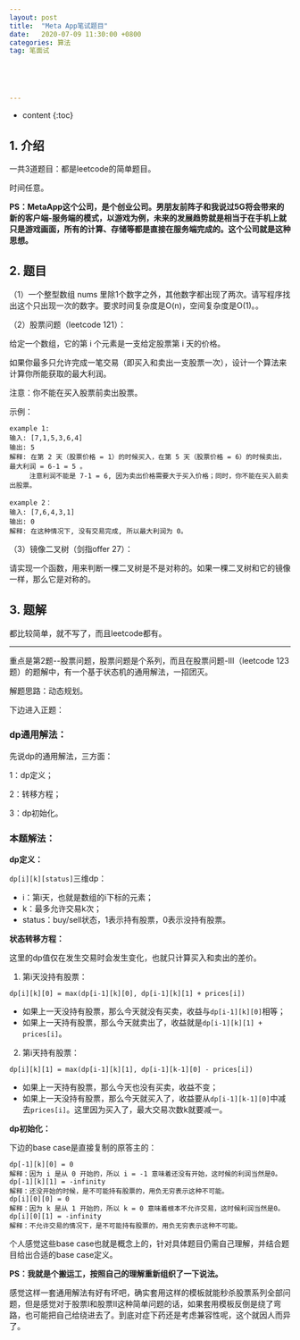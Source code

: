 ```yaml
---
layout: post
title:  "Meta App笔试题目"
date:   2020-07-09 11:30:00 +0800
categories: 算法
tag: 笔面试





---
```



* content
{:toc}




## 1. 介绍

一共3道题目：都是leetcode的简单题目。

时间任意。

**PS：MetaApp这个公司，是个创业公司。男朋友前阵子和我说过5G将会带来的新的客户端-服务端的模式，以游戏为例，未来的发展趋势就是相当于在手机上就只是游戏画面，所有的计算、存储等都是直接在服务端完成的。这个公司就是这种思想。**

## 2. 题目

（1）一个整型数组 nums 里除1个数字之外，其他数字都出现了两次。请写程序找出这个只出现一次的数字。要求时间复杂度是O(n)，空间复杂度是O(1)。。



（2）股票问题（leetcode 121）：

给定一个数组，它的第 i 个元素是一支给定股票第 i 天的价格。

如果你最多只允许完成一笔交易（即买入和卖出一支股票一次），设计一个算法来计算你所能获取的最大利润。

注意：你不能在买入股票前卖出股票。

示例：

```
example 1:
输入: [7,1,5,3,6,4]
输出: 5
解释: 在第 2 天（股票价格 = 1）的时候买入，在第 5 天（股票价格 = 6）的时候卖出，最大利润 = 6-1 = 5 。
     注意利润不能是 7-1 = 6, 因为卖出价格需要大于买入价格；同时，你不能在买入前卖出股票。

example 2：
输入: [7,6,4,3,1]
输出: 0
解释: 在这种情况下, 没有交易完成, 所以最大利润为 0。
```



（3）镜像二叉树（剑指offer 27）：

请实现一个函数，用来判断一棵二叉树是不是对称的。如果一棵二叉树和它的镜像一样，那么它是对称的。



## 3. 题解

都比较简单，就不写了，而且leetcode都有。

------

重点是第2题--股票问题，股票问题是个系列，而且在股票问题-III（leetcode 123题）的题解中，有一个基于状态机的通用解法，一招团灭。

解题思路：动态规划。

下边进入正题：

### dp通用解法：

先说dp的通用解法，三方面：

1：dp定义；

2：转移方程；

3：dp初始化。

### 本题解法：

**dp定义：**

`dp[i][k][status]`三维dp：

- i：第i天，也就是数组的i下标的元素；
- k：最多允许交易k次；
- status：buy/sell状态，1表示持有股票，0表示没持有股票。

**状态转移方程：**

这里的dp值仅在发生交易时会发生变化，也就只计算买入和卖出的差价。

1. 第i天没持有股票：

`dp[i][k][0] = max(dp[i-1][k][0], dp[i-1][k][1] + prices[i])`

- 如果上一天没持有股票，那么今天就没有买卖，收益与`dp[i-1][k][0]`相等；
- 如果上一天持有股票，那么今天就卖出了，收益就是`dp[i-1][k][1] + prices[i]`。

2. 第i天持有股票：

`dp[i][k][1] = max(dp[i-1][k][1], dp[i-1][k-1][0] - prices[i])`

- 如果上一天持有股票，那么今天也没有买卖，收益不变；
- 如果上一天没持有股票，那么今天就买入了，收益要从`dp[i-1][k-1][0]`中减去`prices[i]`。这里因为买入了，最大交易次数k就要减一。

**dp初始化：**

下边的base case是直接复制的原答主的：

```
dp[-1][k][0] = 0
解释：因为 i 是从 0 开始的，所以 i = -1 意味着还没有开始，这时候的利润当然是0。
dp[-1][k][1] = -infinity
解释：还没开始的时候，是不可能持有股票的，用负无穷表示这种不可能。
dp[i][0][0] = 0
解释：因为 k 是从 1 开始的，所以 k = 0 意味着根本不允许交易，这时候利润当然是0。
dp[i][0][1] = -infinity
解释：不允许交易的情况下，是不可能持有股票的，用负无穷表示这种不可能。
```

个人感觉这些base case也就是概念上的，针对具体题目仍需自己理解，并结合题目给出合适的base case定义。



**PS：我就是个搬运工，按照自己的理解重新组织了一下说法。**

感觉这样一套通用解法有好有坏吧，确实套用这样的模板就能秒杀股票系列全部问题，但是感觉对于股票I和股票II这种简单问题的话，如果套用模板反倒是绕了弯路，也可能把自己给绕进去了。到底对症下药还是考虑兼容性呢，这个就因人而异了。

